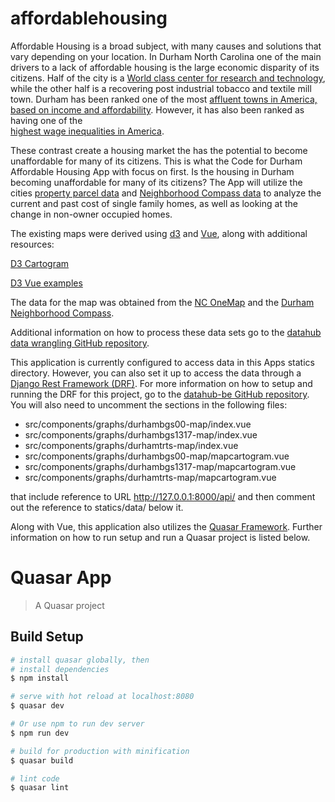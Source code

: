 # affordablehousing
Affordable Housing is a broad subject, with many causes and solutions that vary depending on your location. 
In Durham North Carolina one of the main drivers to a lack of affordable housing is the large economic 
disparity of its citizens. Half of the city is a <a href="https://www.citylab.com/life/2012/07/americas-leading-creative-class-metros/2233/">World class center for research and technology</a>, while the 
other half is a recovering post industrial tobacco and textile mill town. Durham has been ranked one of the 
most <a href="http://opportunityurbanism.org/wp-content/uploads/2017/11/2017-cou-std-of-living-index.pdf">affluent towns in America, based on income and affordability</a>. However, it has also been ranked as having one of the  
<a href="https://www.citylab.com/life/2015/10/how-wage-inequality-is-playing-out-americas-most-successful-cities/409231/">highest wage inequalities in America</a>. 

These contrast create a housing market the has the potential to become
unaffordable for many of its citizens. This is what the Code for Durham Affordable Housing App with focus 
on first. Is the housing in Durham becoming unaffordable for many of its citizens? The App will utilize the cities <a href="http://www.dconc.gov/government/departments-f-z/tax-administration/land-record-gis">property parcel data</a> and <a href="http://compass.durhamnc.gov/">Neighborhood Compass data</a> to analyze the   current and past cost of single family homes, as well as looking at the change in non-owner occupied homes.

The existing maps were derived using <a href="https://d3js.org">d3</a> and <a href="https://vuejs.org">Vue</a>, along with additional resources:

<a href="https://github.com/shawnbot/topogram">D3 Cartogram</a>

<a href="https://github.com/CorpGlory/d3vue">D3 Vue examples</a>

The data for the map was obtained from the <a href="http://www.nconemap.com/">NC OneMap</a>
and the <a href="http://compass.durhamnc.gov/">Durham Neighborhood Compass</a>.

Additional information on how to process these data sets go to the <a href="https://github.com/codefordurham/datahub-dw">datahub data wrangling GitHub repository</a>.

This application is currently configured to access data in this Apps statics directory. However, you can also set it up to access the data through a <a href="http://www.django-rest-framework.org/">Django Rest Framework (DRF)</a>. For more information on how to setup and running the DRF for this project, go to the <a href="https://github.com/codefordurham/datahub-be">datahub-be GitHub repository</a>. You will also need to uncomment the sections in the following files: 

* src/components/graphs/durhambgs00-map/index.vue
* src/components/graphs/durhambgs1317-map/index.vue
* src/components/graphs/durhamtrts-map/index.vue
* src/components/graphs/durhambgs00-map/mapcartogram.vue
* src/components/graphs/durhambgs1317-map/mapcartogram.vue
* src/components/graphs/durhamtrts-map/mapcartogram.vue

that include reference to URL http://127.0.0.1:8000/api/ and then comment out the reference to statics/data/ 
below it.

Along with Vue, this application also utilizes the <a href="http://quasar-framework.org/">Quasar Framework</a>. 
Further information on how to run setup and run a Quasar project is listed below.

# Quasar App

> A Quasar project

## Build Setup

``` bash
# install quasar globally, then
# install dependencies
$ npm install

# serve with hot reload at localhost:8080
$ quasar dev

# Or use npm to run dev server
$ npm run dev

# build for production with minification
$ quasar build

# lint code
$ quasar lint
```

